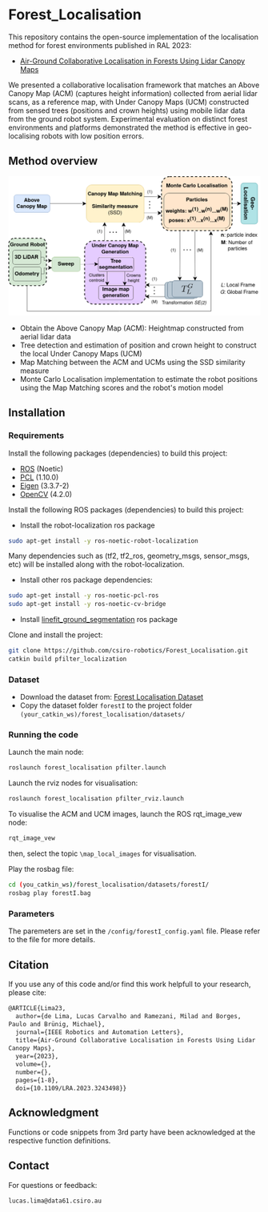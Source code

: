 # Forest_Localisation

This repository contains the open-source implementation of the localisation method for forest environments published in RAL 2023:

- [Air-Ground Collaborative Localisation in Forests Using Lidar Canopy Maps](https://doi.org/10.1109/LRA.2023.3243498)

We presented a collaborative localisation framework that matches an Above Canopy Map (ACM) (captures height information) collected from aerial lidar scans, as a reference
map, with Under Canopy Maps (UCM) constructed from sensed trees (positions and crown heights) using mobile lidar data from the ground robot system. Experimental evaluation on distinct forest environments and platforms demonstrated the method is effective in geo-localising robots with low position errors. 

## Method overview
![](./docs/forest_localisation_diagram.png)

- Obtain the Above Canopy Map (ACM): Heightmap constructed from aerial lidar data
- Tree detection and estimation of position and crown height to construct the local Under Canopy Maps (UCM)
- Map Matching between the ACM and UCMs using the SSD similarity measure
- Monte Carlo Localisation implementation to estimate the robot positions using the Map Matching scores and the robot's motion model 


## Installation

### Requirements
Install the following packages (dependencies) to build this project:
- [ROS](https://www.ros.org/) (Noetic)
- [PCL](https://pointclouds.org/downloads/) (1.10.0)
- [Eigen](https://eigen.tuxfamily.org/dox/GettingStarted.html) (3.3.7-2)
- [OpenCV](https://opencv.org/) (4.2.0)

Install the following ROS packages (dependencies) to build this project:

- Install the robot-localization ros package
```bash
sudo apt-get install -y ros-noetic-robot-localization
```
Many dependencies such as (tf2, tf2_ros, geometry_msgs, sensor_msgs, etc) will be installed along with the robot-localization.

- Install other ros package dependencies:
```bash
sudo apt-get install -y ros-noetic-pcl-ros
sudo apt-get install -y ros-noetic-cv-bridge
```

- Install [linefit_ground_segmentation](https://github.com/lorenwel/linefit_ground_segmentation) ros package


Clone and install the project:
```bash
git clone https://github.com/csiro-robotics/Forest_Localisation.git
catkin build pfilter_localization
```

### Dataset

- Download the dataset from: [Forest Localisation Dataset](https://doi.org/10.25919/fbwy-rk04)
- Copy the dataset folder `forestI` to the project folder `(your_catkin_ws)/forest_localisation/datasets/` 


### Running the code

Launch the main node:
```bash
roslaunch forest_localisation pfilter.launch
```

Launch the rviz nodes for visualisation:
```bash
roslaunch forest_localisation pfilter_rviz.launch
```
To visualise the ACM and UCM images, launch the ROS rqt_image_vew node:
```bash
rqt_image_vew
```
then, select the topic `\map_local_images` for visualisation.  

Play the rosbag file:
```bash
cd (you_catkin_ws)/forest_localisation/datasets/forestI/
rosbag play forestI.bag
```

### Parameters

The paremeters are set in the `/config/forestI_config.yaml` file. Please refer to the file for more details. 


## Citation

If you use any of this code and/or find this work helpfull to your research, please cite:

```
@ARTICLE{Lima23,
  author={de Lima, Lucas Carvalho and Ramezani, Milad and Borges, Paulo and Brünig, Michael},
  journal={IEEE Robotics and Automation Letters},
  title={Air-Ground Collaborative Localisation in Forests Using Lidar Canopy Maps}, 
  year={2023},
  volume={},
  number={},
  pages={1-8},
  doi={10.1109/LRA.2023.3243498}}

```

## Acknowledgment
Functions or code snippets from 3rd party have been acknowledged at the respective function definitions.

## Contact
For questions or feedback:
 ```
 lucas.lima@data61.csiro.au
 ```
